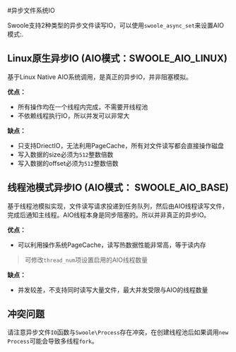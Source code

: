 #异步文件系统IO

Swoole支持2种类型的异步文件读写IO，可以使用`swoole_async_set`来设置AIO模式:.

Linux原生异步IO (AIO模式：SWOOLE_AIO_LINUX)
-----
基于Linux Native AIO系统调用，是真正的异步IO，并非阻塞模拟。

__优点：__

* 所有操作均在一个线程内完成，不需要开线程池
* 不依赖线程执行IO，所以并发可以非常大

__缺点：__

* 只支持DriectIO，无法利用PageCache，所有对文件读写都会直接操作磁盘
* 写入数据的size必须为`512`整数倍数
* 写入数据的offset必须为`512`整数倍数


线程池模式异步IO (AIO模式： SWOOLE_AIO_BASE)
-----
基于线程池模拟实现，文件读写请求投递到任务队列，然后由AIO线程读写文件，完成后通知主线程。AIO线程本身是同步阻塞的。所以并非真正的异步IO。

__优点：__

* 可以利用操作系统PageCache，读写热数据性能非常高，等于读内存

> 可修改`thread_num`项设置启用的AIO线程数量  

__缺点：__

* 并发较差，不支持同时读写大量文件，最大并发受限与AIO的线程数量

冲突问题
----
请注意异步文件`IO`函数与`Swoole\Process`存在冲突，在创建线程池后如果调用`new Process`可能会导致多线程`fork`。
